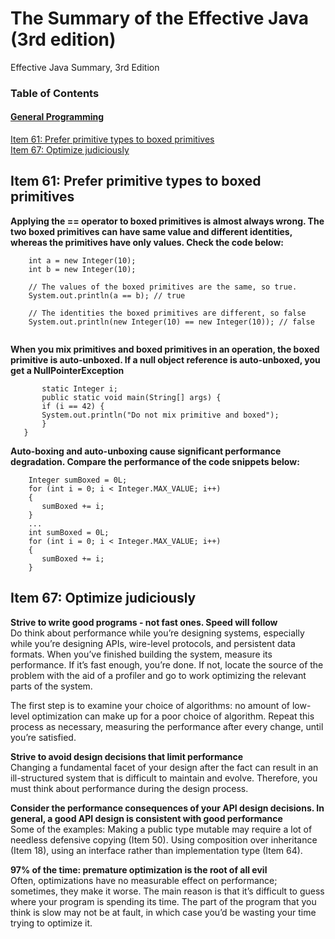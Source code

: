 # The Summary of the Effective Java (3rd edition)
Effective Java Summary, 3rd Edition

### Table of Contents  
#### [General Programming](#9)

[Item 61: Prefer primitive types to boxed primitives](#61)  
[Item 67: Optimize judiciously](#67)  

<a name="9"/>
<a name="61"/>  

## Item 61: Prefer primitive types to boxed primitives 
**Applying the == operator to boxed primitives is almost always wrong. The two boxed primitives can have same value and different identities, whereas the primitives have only values. Check the code below:** 
```
	int a = new Integer(10);
	int b = new Integer(10);
 	
	// The values of the boxed primitives are the same, so true.
	System.out.println(a == b); // true

	// The identities the boxed primitives are different, so false
	System.out.println(new Integer(10) == new Integer(10)); // false
	
```
 **When you mix primitives and boxed primitives in an operation, the boxed primitive is auto-unboxed. If a null object reference is auto-unboxed, you get a NullPointerException**   

 ```
        static Integer i;
     	public static void main(String[] args) {
		if (i == 42) {
		System.out.println("Do not mix primitive and boxed");
		}
	}
``` 
**Auto-boxing and auto-unboxing cause significant performance degradation. Compare the performance of the code snippets below:** 

```
    Integer sumBoxed = 0L;
    for (int i = 0; i < Integer.MAX_VALUE; i++) 
    { 
       sumBoxed += i;
    }	
    ...
    int sumBoxed = 0L;
    for (int i = 0; i < Integer.MAX_VALUE; i++) 
    { 
       sumBoxed += i;
    }	
```
    
<a name="67"/>

## Item 67: Optimize judiciously

**Strive to write good programs - not fast ones. Speed will follow**   
Do think about performance while you’re designing systems, especially while you’re designing APIs, wire-level protocols, and persistent data formats. When you’ve finished building the system, measure its performance. If it’s fast enough, you’re done. If not, locate the source of the problem with the aid of a profiler and go to work optimizing the relevant parts of the system. 

The first step is to examine your choice of algorithms: no amount of low-level optimization can make up for a poor choice of algorithm. Repeat this process as necessary, measuring the performance after every change, until you’re satisfied. 

**Strive to avoid design decisions that limit performance**   
Changing a fundamental facet of your design after the fact can result in an ill-structured system that is difficult to maintain and evolve. Therefore, you must think about performance during the design process.

**Consider the performance consequences of your API design decisions. In general, a good API design is consistent with good performance**   
Some of the examples: Making a public type mutable may require a lot of needless defensive copying (Item 50). Using composition over inheritance (Item 18), using an interface rather than implementation type (Item 64).

**97% of the time: premature optimization is the root of all evil**  
Often, optimizations have no measurable effect on performance; sometimes, they make it worse. The main reason is that it’s difficult to guess where your program is spending its time. The part of the program that you think is slow may not be at fault, in which case you’d be wasting your time trying to optimize it. 
